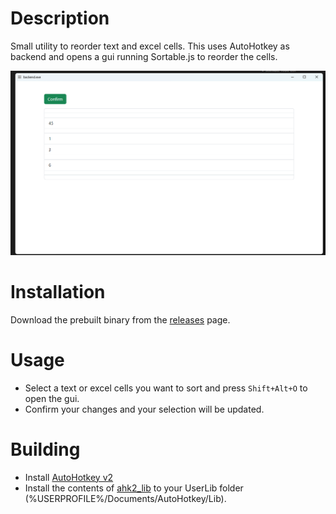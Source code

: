 # Description

Small utility to reorder text and excel cells.
This uses AutoHotkey as backend and opens a gui running Sortable.js to reorder the cells.

![UI](./screenshots/ui.png)

# Installation

Download the prebuilt binary from the [releases](https://github.com/Lefted/sortable-selection/releases) page.

# Usage

- Select a text or excel cells you want to sort and press `Shift+Alt+O` to open the gui.
- Confirm your changes and your selection will be updated.

# Building

- Install [AutoHotkey v2](https://www.autohotkey.com/)
- Install the contents of [ahk2_lib](https://github.com/thqby/ahk2_lib) to your UserLib folder (%USERPROFILE%/Documents/AutoHotkey/Lib).
